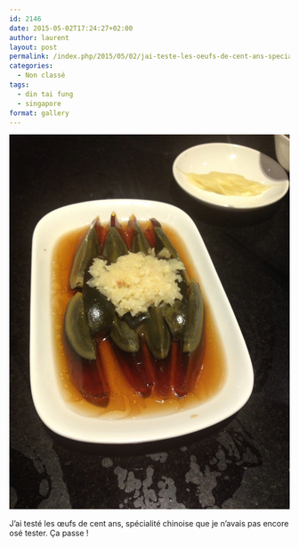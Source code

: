 ```yaml
---
id: 2146
date: 2015-05-02T17:24:27+02:00
author: laurent
layout: post
permalink: /index.php/2015/05/02/jai-teste-les-oeufs-de-cent-ans-specialite/
categories:
  - Non classé
tags:
  - din tai fung
  - singapore
format: gallery
---
```

<img src="/images/2015/05/tumblr_nnqgcrPw2G1uuvt0bo1_1280.jpg" />

J&rsquo;ai testé les œufs de cent ans, spécialité chinoise que je n&rsquo;avais pas encore osé tester. Ça passe !